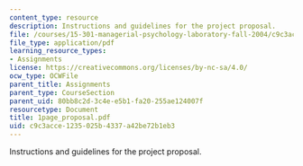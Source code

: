 ```yaml
---
content_type: resource
description: Instructions and guidelines for the project proposal.
file: /courses/15-301-managerial-psychology-laboratory-fall-2004/c9c3acce1235025b4337a42be72b1eb3_1page_proposal.pdf
file_type: application/pdf
learning_resource_types:
- Assignments
license: https://creativecommons.org/licenses/by-nc-sa/4.0/
ocw_type: OCWFile
parent_title: Assignments
parent_type: CourseSection
parent_uid: 80bb8c2d-3c4e-e5b1-fa20-255ae124007f
resourcetype: Document
title: 1page_proposal.pdf
uid: c9c3acce-1235-025b-4337-a42be72b1eb3
---
```

Instructions and guidelines for the project proposal.
